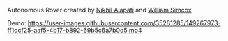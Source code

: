 Autonomous Rover created by [Nikhil Alapati](https://github.com/NikhilAlapati/) and [William Simcox](https://github.com/WSSimcox)


Demo:
https://user-images.githubusercontent.com/35281285/149267973-ff1dcf25-aaf5-4b17-b892-69b5c6a7b0d5.mp4

